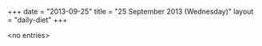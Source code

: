 +++
date = "2013-09-25"
title = "25 September 2013 (Wednesday)"
layout = "daily-diet"
+++


\<no entries\>
